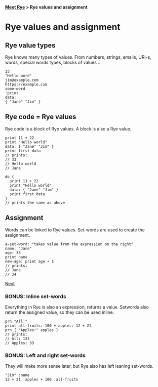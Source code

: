 <b><a href="./TOUR_0.html">Meet Rye</a> > Rye values and assignment</b>

# Rye values and assignment

## Rye value types

Rye knows many types of values. From numbers, strings, emails, URI-s, words, special words types, blocks of values ...

```rye
33
"Hello word"
jim@example.com
https://example.com
some-word
'print
data:
{ "Jane" "Jim" }
```

## Rye code = Rye values

Rye code is a block of Rye values. A block is also a Rye value.

```rye
print 11 + 22
print "Hello world"
data: { "Jane" "Jim" }
print first data
// prints:
// 33
// Hello world
// Jane
```

```rye
do {
  print 11 + 22
  print "Hello world"
  data: { "Jane" "Jim" }
  print first data
}
// prints the same as above
```
## Assignment

Words can be linked to Rye values. Set-words are used to create the assignment.

```rye
a-set-word: "takes value from the expression on the right"
name: "Jane"
age: 33
print name
new-age: print age + 1
// prints:
// Jane
// 34
```

<a href="./TOUR_2.html" class="foot next">Next</a>

### BONUS: Inline set-words

Everything in Rye is also an expression, returns a value. Setwords also return the assigned value, so they can be used inline.

```rye
prn "All:"
print all-fruits: 100 + apples: 12 + 21
prn { "Apples:" apples }
// prints:
// All: 133
// Apples: 33
```


### BONUS: Left and right set-words

They will make more sense later, but Rye also has left leaning set-words.

```rye
"Jim" :name
12 + 21 :apples + 100 :all-fruits
```
